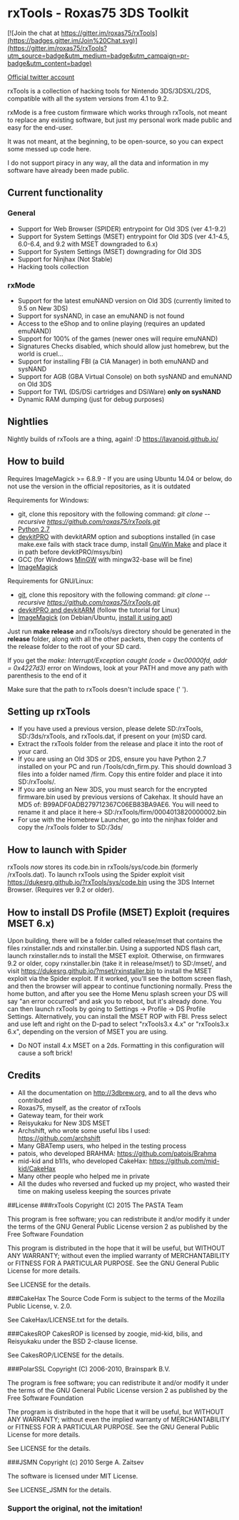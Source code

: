 # rxTools - Roxas75 3DS Toolkit

[![Join the chat at https://gitter.im/roxas75/rxTools](https://badges.gitter.im/Join%20Chat.svg)](https://gitter.im/roxas75/rxTools?utm_source=badge&utm_medium=badge&utm_campaign=pr-badge&utm_content=badge)

[Official twitter account](https://twitter.com/RxTools)

rxTools is a collection of hacking tools for Nintendo 3DS/3DSXL/2DS, compatible with all the system versions from 4.1 to 9.2.

rxMode is a free custom firmware which works through rxTools, not meant to replace any existing software, but just my personal
work made public and easy for the end-user.

It was not meant, at the beginning, to be open-source, so you can expect some messed up code here.

I do not support piracy in any way, all the data and information in my software have already been made public.

## Current functionality
### General
- Support for Web Browser (SPIDER) entrypoint for Old 3DS (ver 4.1-9.2)
- Support for System Settings (MSET) entrypoint for Old 3DS (ver 4.1-4.5, 6.0-6.4, and 9.2 with MSET downgraded to 6.x)
- Support for System Settings (MSET) downgrading for Old 3DS
- Support for Ninjhax (Not Stable)
- Hacking tools collection

### rxMode
- Support for the latest emuNAND version on Old 3DS (currently limited to 9.5 on New 3DS)
- Support for sysNAND, in case an emuNAND is not found
- Access to the eShop and to online playing (requires an updated emuNAND)
- Support for 100% of the games (newer ones will require emuNAND)
- Signatures Checks disabled, which should allow just homebrew, but the world is cruel...
- Support for installing FBI (a CIA Manager) in both emuNAND and sysNAND
- Support for AGB (GBA Virtual Console) on both sysNAND and emuNAND on Old 3DS
- Support for TWL (DS/DSi cartridges and DSiWare) **only on sysNAND**
- Dynamic RAM dumping (just for debug purposes)

## Nightlies
Nightly builds of rxTools are a thing, again! :D https://lavanoid.github.io/


## How to build
Requires ImageMagick >= 6.8.9 - If you are using Ubuntu 14.04 or below, do not use the version in the official repositories, as it is outdated

Requirements for Windows:
- git, clone this repository with the following command: *git  clone --recursive https://github.com/roxas75/rxTools.git*
- [Python 2.7](https://www.python.org)
- [devkitPRO](http://sourceforge.net/projects/devkitpro) with devkitARM option and suboptions installed (in case make.exe fails with stack trace dump, install [GnuWin Make](http://gnuwin32.sourceforge.net) and place it in path before devkitPRO/msys/bin)
- GCC (for Windows [MinGW](http://sourceforge.net/projects/mingw) with mingw32-base will be fine)
- [ImageMagick](http://www.imagemagick.org)

Requirements for GNU/Linux:
- [git](https://apps.ubuntu.com/cat/applications/git/), clone this repository with the following command: *git  clone --recursive https://github.com/roxas75/rxTools.git*
- [devkitPRO and devkitARM](http://3dbrew.org/wiki/Setting_up_Development_Environment) (follow the tutorial for Linux)
- [ImageMagick](http://www.imagemagick.org) (on Debian/Ubuntu, [install it using apt](https://apps.ubuntu.com/cat/applications/imagemagick/))

Just run **make release** and rxTools/sys directory should be generated in the **release** folder, along with all the other packets, then copy the contents of the release folder to the root of your SD card.  

If you get the *make: Interrupt/Exception caught (code = 0xc00000fd, addr = 0x4227d3)* error on Windows, look at your PATH and move any path with parenthesis to the end of it

Make sure that the path to rxTools doesn't include space (' ').

## Setting up rxTools  
- If you have used a previous version, please delete SD:/rxTools, SD:/3ds/rxTools, and rxTools.dat, if present on your (m)SD card.  
- Extract the rxTools folder from the release and place it into the root of your card.
- If you are using an Old 3DS or 2DS, ensure you have Python 2.7 installed on your PC and run /Tools/cdn_firm.py. This should download 3 files into a folder named /firm. Copy this entire folder and place it into SD:/rxTools/.  
- If you are using an New 3DS, you must search for the encrypted firmware.bin used by previous versions of Cakehax. It should have an MD5 of: B99ADF0ADB279712367C06EB83BA9AE6. You will need to rename it and place it here-> SD:/rxTools/firm/0004013820000002.bin  
- For use with the Homebrew Launcher, go into the ninjhax folder and copy the /rxTools folder to SD:/3ds/  
  


## How to launch with Spider
rxTools *now* stores its code.bin in rxTools/sys/code.bin (formerly /rxTools.dat). To launch rxTools using the Spider exploit visit https://dukesrg.github.io/?rxTools/sys/code.bin using the 3DS Internet Browser. (Requires ver 9.2 or older).

## How to install DS Profile (MSET) Exploit (requires MSET 6.x)
Upon building, there will be a folder called release/mset that contains the files rxinstaller.nds and rxinstaller.bin. Using a supported NDS flash cart, launch rxinstaller.nds to install the MSET exploit. Otherwise, on firmwares 9.2 or older, copy rxinstaller.bin (take it in release/mset/) to SD:/mset/, and visit https://dukesrg.github.io/?mset/rxinstaller.bin to install the MSET exploit via the Spider exploit. If it worked, you'll see the bottom screen flash, and then the browser will appear to continue functioning normally. Press the home button, and after you see the Home Menu splash screen your DS will say "an error occurred" and ask you to reboot, but it's already done. You can then launch rxTools by going to Settings -> Profile -> DS Profile Settings.
Alternatively, you can install the MSET ROP with FBI. Press select and use left and right on the D-pad to select "rxTools3.x 4.x" or "rxTools3.x 6.x", depending on the version of MSET you are using. 
* Do NOT install 4.x MSET on a 2ds. Formatting in this configuration will cause a soft brick!


## Credits
- All the documentation on http://3dbrew.org, and to all the devs who contributed
- Roxas75, myself, as the creator of rxTools
- Gateway team, for their work
- Reisyukaku for New 3DS MSET
- Archshift, who wrote some useful libs I used: https://github.com/archshift
- Many GBATemp users, who helped in the testing process
- patois, who developed BRAHMA: https://github.com/patois/Brahma
- mid-kid and b1l1s, who developed CakeHax: https://github.com/mid-kid/CakeHax
- Many other people who helped me in private
- All the dudes who reversed and fucked up my project, who wasted their time on making useless keeping the sources private


##License
###rxTools
Copyright (C) 2015 The PASTA Team

This program is free software; you can redistribute it and/or
modify it under the terms of the GNU General Public License
version 2 as published by the Free Software Foundation

This program is distributed in the hope that it will be useful,
but WITHOUT ANY WARRANTY; without even the implied warranty of
MERCHANTABILITY or FITNESS FOR A PARTICULAR PURPOSE.  See the
GNU General Public License for more details.

See LICENSE for the details.

###CakeHax
The Source Code Form is subject to the terms of the Mozilla Public
License, v. 2.0.

See CakeHax/LICENSE.txt for the details.

###CakesROP
CakesROP is licensed by zoogie, mid-kid, bilis, and Reisyukaku
under the BSD 2-clause license.

See CakesROP/LICENSE for the details.

###PolarSSL
Copyright (C) 2006-2010, Brainspark B.V.

The program is free software; you can redistribute it and/or
modify it under the terms of the GNU General Public License
version 2 as published by the Free Software Foundation

The program is distributed in the hope that it will be useful,
but WITHOUT ANY WARRANTY; without even the implied warranty of
MERCHANTABILITY or FITNESS FOR A PARTICULAR PURPOSE.  See the
GNU General Public License for more details.

See LICENSE for the details.

###JSMN
Copyright (c) 2010 Serge A. Zaitsev

The software is licensed under MIT License.

See LICENSE_JSMN for the details.

### Support the original, not the imitation!
